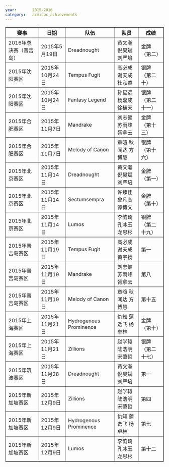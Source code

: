 ```yaml
---
year:		2015-2016
category:	acmicpc_achievements
---
```


<table border>
<tr>
<th>赛事</th>
<th>日期</th>
<th>队伍</th>
<th>队员</th>
<th>成绩</th>
</tr>
<tr>
<td>2016年总决赛（普吉岛）</td>
<td>2015年5月19日</td>
<td>Dreadnought</td>
<td>黄文瀚 倪昊斌 刘严培</td>
<td>金牌（第二）</td>
</tr>
<tr>
<td>2015年沈阳赛区</td>
<td>2015年10月24日</td>
<td>Tempus Fugit</td>
<td>高必成 谢天成 杜泓睿</td>
<td>银牌（第二十）</td>
</tr>
<tr>
<td>2015年沈阳赛区</td>
<td>2015年10月24日</td>
<td>Fantasy Legend</td>
<td>孙星远 杨嘉成 徐植天</td>
<td>银牌（第二十一）</td>
</tr>
<tr>
<td>2015年合肥赛区</td>
<td>2015年11月7日</td>
<td>Mandrake</td>
<td>刘志健 苏雨峰 胥拿云</td>
<td>金牌（第十三）</td>
</tr>
<tr>
<td>2015年合肥赛区</td>
<td>2015年11月7日</td>
<td>Melody of Canon</td>
<td>章暄 秋闻达 方博慧</td>
<td>银牌（第十六）</td>
</tr>
<tr>
<td>2015年北京赛区</td>
<td>2015年11月14日</td>
<td>Dreadnought</td>
<td>黄文瀚 倪昊斌 刘严培</td>
<td>金牌（第一）</td>
</tr>
<tr>
<td>2015年北京赛区</td>
<td>2015年11月14日</td>
<td>Sectumsempra</td>
<td>许臻佳 曾凡高 谭博文</td>
<td>金牌（第十）</td>
</tr>
<tr>
<td>2015年北京赛区</td>
<td>2015年11月14日</td>
<td>Lumos</td>
<td>李韵琦 孔冰玉 龙思杉</td>
<td>银牌（第二十九）</td>
</tr>
<tr>
<td>2015年普吉岛赛区</td>
<td>2015年11月19日</td>
<td>Tempus Fugit</td>
<td>高必成 谢天成 黄宇扬</td>
<td>第一</td>
</tr>
<tr>
<td>2015年普吉岛赛区</td>
<td>2015年11月19日</td>
<td>Mandrake</td>
<td>刘志健 苏雨峰 胥拿云</td>
<td>第八</td>
</tr>
<tr>
<td>2015年普吉岛赛区</td>
<td>2015年11月19日</td>
<td>Melody of Canon</td>
<td>章暄 秋闻达 方博慧</td>
<td>第十五</td>
</tr>
<tr>
<td>2015年上海赛区</td>
<td>2015年11月21日</td>
<td>Hydrogenous Prominence</td>
<td>仇知 蒲逸飞 杨卓林</td>
<td>金牌（第十）</td>
</tr>
<tr>
<td>2015年上海赛区</td>
<td>2015年11月21日</td>
<td>Zillions</td>
<td>赵学辕 陆浩明 宋肇哲</td>
<td>银牌（第二十七）</td>
</tr>
<tr>
<td>2015年筑波赛区</td>
<td>2015年11月28日</td>
<td>Dreadnought</td>
<td>黄文瀚 倪昊斌 刘严培</td>
<td>第一</td>
</tr>
<tr>
<td>2015年新加坡赛区</td>
<td>2015年12月9日</td>
<td>Zillions</td>
<td>赵学辕 陆浩明 宋肇哲</td>
<td>第四</td>
</tr>
<tr>
<td>2015年新加坡赛区</td>
<td>2015年12月9日</td>
<td>Hydrogenous Prominence</td>
<td>仇知 蒲逸飞 杨卓林</td>
<td>第七</td>
</tr>
<tr>
<td>2015年新加坡赛区</td>
<td>2015年12月9日</td>
<td>Lumos</td>
<td>李韵琦 孔冰玉 龙思杉</td>
<td>第十二</td>
</tr>
